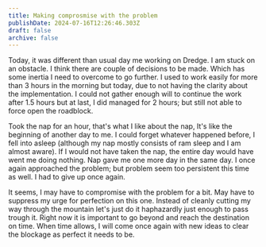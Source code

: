 ```yaml
---
title: Making comprosmise with the problem
publishDate: 2024-07-16T12:26:46.303Z
draft: false
archive: false
---
```


Today, it was different than usual day me working on Dredge. I am stuck on an obstacle. I think there are couple of decisions to be made. Which has some inertia I need to overcome to go further. I used to work easily for more than 3 hours in the morning but today, due to not having the clarity about the implementation. I could not gather enough will to continue the work after 1.5 hours but at last, I did managed for 2 hours; but still not able to force open the roadblock. 

Took the nap for an hour, that's what I like about the nap, It's like the beginning of another day to me. I could forget whatever happened before, I fell into asleep (although my nap mostly consists of ram sleep and I am almost aware). If I would not have taken the nap, the entire day would have went me doing nothing. Nap gave me one more day in the same day. I once again approached the problem; but problem seem too persistent this time as well. I had to give up once again. 

It seems, I may have to compromise with the problem for a bit. May have to suppress my urge for perfection on this one. Instead of cleanly cutting my way through the mountain let's just do it haphazardly just enough to pass trough it. Right now it is important to go beyond and reach the destination on time. When time allows, I will come once again with new ideas to clear the blockage as perfect it needs to be. 
